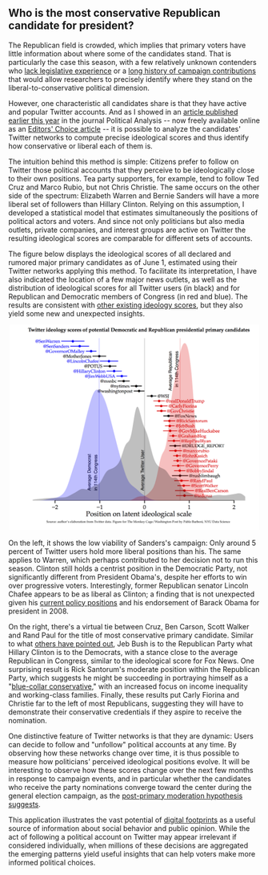 Who is the most conservative Republican candidate for president?
--------------

The Republican field is crowded, which implies that primary voters have little information about where some of the candidates stand. That is particularly the case this season, with a few relatively unknown contenders who <a href="http://votesmart.org/candidate/key-votes/120023/carly-fiorina/41">lack legislative experience</a> or a <a href="https://www.crowdpac.com/candidates/9999825/ben-carson#modal-money">long history of campaign contributions</a> that would allow researchers to precisely identify where they stand on the liberal-to-conservative political dimension.

However, one characteristic all candidates share is that they have active and popular Twitter accounts. And as I showed in an <a href="http://pan.oxfordjournals.org/content/23/1/76.full">article published earlier this year</a> in the journal Political Analysis -- now freely available online as an <a href="http://oxfordjournals.org/our_journals/polana/editorschoice.html">Editors' Choice article</a> -- it is possible to analyze the candidates' Twitter networks to compute precise ideological scores and thus identify how conservative or liberal each of them is.

The intuition behind this method is simple: Citizens prefer to follow on Twitter those political accounts that they perceive to be ideologically close to their own positions. Tea party supporters, for example, tend to follow Ted Cruz and Marco Rubio, but not Chris Christie. The same occurs on the other side of the spectrum: Elizabeth Warren and Bernie Sanders will have a more liberal set of followers than Hillary Clinton. Relying on this assumption, I developed a statistical model that estimates simultaneously the positions of political actors and voters. And since not only politicians but also media outlets, private companies, and interest groups are active on Twitter the resulting ideological scores are comparable for different sets of accounts.

The figure below displays the ideological scores of all declared and rumored major primary candidates as of June 1, estimated using their Twitter networks applying this method. To facilitate its interpretation, I have also indicated the location of a few major news outlets, as well as the distribution of ideological scores for all Twitter users (in black) and for Republican and Democratic members of Congress (in red and blue). The results are consistent with <a href="https://www.crowdpac.com/elections/2016-presidential-election">other existing ideology scores</a>, but they also yield some new and unexpected insights.

<p align="center"><img src="img/primary-candidates-densities.png" width="500px"/></p>

On the left, it shows the low viability of Sanders's campaign: Only around 5 percent of Twitter users hold more liberal positions than his. The same applies to Warren, which perhaps contributed to her decision not to run this season. Clinton still holds a centrist position in the Democratic Party, not significantly different from President Obama's, despite her efforts to win over progressive voters. Interestingly, former Republican senator Lincoln Chafee appears to be as liberal as Clinton; a finding that is not unexpected given his <a href="https://en.wikipedia.org/wiki/Political_positions_of_Lincoln_Chafee">current policy positions</a> and his endorsement of Barack Obama for president in 2008.

On the right, there's a virtual tie between Cruz, Ben Carson, Scott Walker and Rand Paul for the title of most conservative primary candidate. Similar to what <a href="http://fivethirtyeight.com/datalab/jeb-bush-president-republican-primary-2016/">others have pointed out</a>, Jeb Bush is to the Republican Party what Hillary Clinton is to the Democrats, with a stance close to the average Republican in Congress, similar to the ideological score for Fox News. One surprising result is Rick Santorum's moderate position within the Republican Party, which suggests he might be succeeding in portraying himself as a "<a href="http://www.regnery.com/books/blue-collar-conservatives/">blue-collar conservative</a>," with an increased focus on income inequality and working-class families. Finally, these results put Carly Fiorina and Christie far to the left of most Republicans, suggesting they will have to demonstrate their conservative credentials if they aspire to receive the nomination.

One distinctive feature of Twitter networks is that they are dynamic: Users can decide to follow and "unfollow" political accounts at any time. By observing how these networks change over time, it is thus possible to measure how politicians' perceived ideological positions evolve. It will be interesting to observe how these scores change over the next few months in response to campaign events, and in particular whether the candidates who receive the party nominations converge toward the center during the general election campaign, as the <a href="http://www.unc.edu/~bdlacree/doc/Acree_MA_Etch.pdf">post-primary moderation hypothesis suggests</a>.

This application illustrates the vast potential of <a href="http://www.annualreviews.org/eprint/KiHmqacYVWqAJvNvpPW4/full/10.1146/annurev-soc-071913-043145">digital footprints</a> as a useful source of information about social behavior and public opinion. While the act of following a political account on Twitter may appear irrelevant if considered individually, when millions of these decisions are aggregated the emerging patterns yield useful insights that can help voters make more informed political choices.




